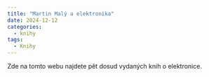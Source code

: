 ```yaml
---
title: "Martin Malý a elektronika"
date: 2024-12-12
categories:
  - knihy
tags:
  - Knihy
---
```


Zde na tomto webu najdete pět dosud vydaných knih o elektronice.